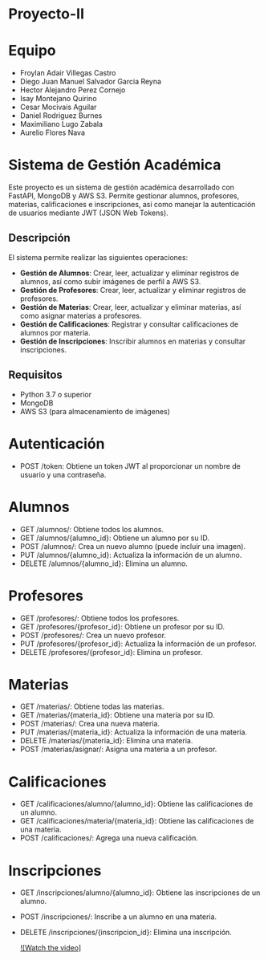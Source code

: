 # Proyecto-II

# Equipo
- Froylan Adair Villegas Castro
- Diego Juan Manuel Salvador Garcia Reyna
- Hector Alejandro Perez Cornejo
- Isay Montejano Quirino
- Cesar Mocivais Aguilar
- Daniel Rodriguez Burnes
- Maximiliano Lugo Zabala
- Aurelio Flores Nava
# Sistema de Gestión Académica

Este proyecto es un sistema de gestión académica desarrollado con FastAPI, MongoDB y AWS S3. Permite gestionar alumnos, profesores, materias, calificaciones e inscripciones, así como manejar la autenticación de usuarios mediante JWT (JSON Web Tokens).

## Descripción

El sistema permite realizar las siguientes operaciones:

- **Gestión de Alumnos**: Crear, leer, actualizar y eliminar registros de alumnos, así como subir imágenes de perfil a AWS S3.
- **Gestión de Profesores**: Crear, leer, actualizar y eliminar registros de profesores.
- **Gestión de Materias**: Crear, leer, actualizar y eliminar materias, así como asignar materias a profesores.
- **Gestión de Calificaciones**: Registrar y consultar calificaciones de alumnos por materia.
- **Gestión de Inscripciones**: Inscribir alumnos en materias y consultar inscripciones.

## Requisitos

- Python 3.7 o superior
- MongoDB
- AWS S3 (para almacenamiento de imágenes)

# Autenticación
- POST /token: Obtiene un token JWT al proporcionar un nombre de usuario y una contraseña.
# Alumnos
- GET /alumnos/: Obtiene todos los alumnos.
- GET /alumnos/{alumno_id}: Obtiene un alumno por su ID.
- POST /alumnos/: Crea un nuevo alumno (puede incluir una imagen).
- PUT /alumnos/{alumno_id}: Actualiza la información de un alumno.
- DELETE /alumnos/{alumno_id}: Elimina un alumno.
# Profesores
- GET /profesores/: Obtiene todos los profesores.
- GET /profesores/{profesor_id}: Obtiene un profesor por su ID.
- POST /profesores/: Crea un nuevo profesor.
- PUT /profesores/{profesor_id}: Actualiza la información de un profesor.
- DELETE /profesores/{profesor_id}: Elimina un profesor.
# Materias
- GET /materias/: Obtiene todas las materias.
- GET /materias/{materia_id}: Obtiene una materia por su ID.
- POST /materias/: Crea una nueva materia.
- PUT /materias/{materia_id}: Actualiza la información de una materia.
- DELETE /materias/{materia_id}: Elimina una materia.
- POST /materias/asignar/: Asigna una materia a un profesor.
# Calificaciones
- GET /calificaciones/alumno/{alumno_id}: Obtiene las calificaciones de un alumno.
- GET /calificaciones/materia/{materia_id}: Obtiene las calificaciones de una materia.
- POST /calificaciones/: Agrega una nueva calificación.
# Inscripciones
- GET /inscripciones/alumno/{alumno_id}: Obtiene las inscripciones de un alumno.
- POST /inscripciones/: Inscribe a un alumno en una materia.
- DELETE /inscripciones/{inscripcion_id}: Elimina una inscripción.

  [![Watch the video]]([https://youtu.be/vt5fpE0bzSY](https://www.youtube.com/watch?v=AqNzjH4vXbc&ab_channel=VillegasCastroFroylanAdair))

